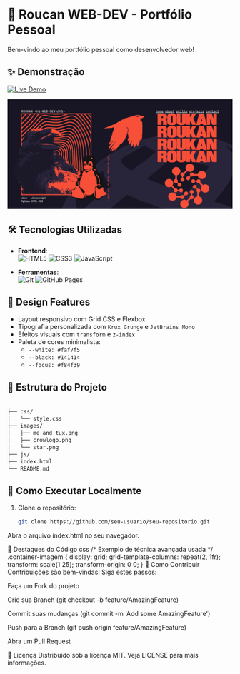 # 🚀 Roucan WEB-DEV - Portfólio Pessoal

Bem-vindo ao meu portfólio pessoal como desenvolvedor web! 

## ✨ Demonstração

[![Live Demo](https://img.shields.io/badge/-Live%20Demo-blue?style=for-the-badge)](https://gabrielgit10110.github.io/)

![Captura de Tela do Site](images/screenshot.png)

## 🛠 Tecnologias Utilizadas

- **Frontend**:  
  ![HTML5](https://img.shields.io/badge/-HTML5-E34F26?logo=html5&logoColor=white)
  ![CSS3](https://img.shields.io/badge/-CSS3-1572B6?logo=css3&logoColor=white)
  ![JavaScript](https://img.shields.io/badge/-JavaScript-F7DF1E?logo=javascript&logoColor=black)

- **Ferramentas**:  
  ![Git](https://img.shields.io/badge/-Git-F05032?logo=git&logoColor=white)
  ![GitHub Pages](https://img.shields.io/badge/-GitHub%20Pages-222222?logo=github&logoColor=white)

## 🎨 Design Features

- Layout responsivo com Grid CSS e Flexbox
- Tipografia personalizada com `Krux Grunge` e `JetBrains Mono`
- Efeitos visuais com `transform` e `z-index`
- Paleta de cores minimalista:
  - `--white: #faf7f5`
  - `--black: #141414`
  - `--focus: #f84f39`

## 📂 Estrutura do Projeto
```plaintext
.
├── css/
│   └── style.css
├── images/
│   ├── me_and_tux.png
│   ├── crowlogo.png
│   └── star.png
├── js/
├── index.html
└── README.md
```
## 🚀 Como Executar Localmente

1. Clone o repositório:
   ```bash
   git clone https://github.com/seu-usuario/seu-repositorio.git
Abra o arquivo index.html no seu navegador.

🌟 Destaques do Código
css
/* Exemplo de técnica avançada usada */
.container-imagem {
  display: grid;
  grid-template-columns: repeat(2, 1fr);
  transform: scale(1.25);
  transform-origin: 0 0;
}
🤝 Como Contribuir
Contribuições são bem-vindas! Siga estes passos:

Faça um Fork do projeto

Crie sua Branch (git checkout -b feature/AmazingFeature)

Commit suas mudanças (git commit -m 'Add some AmazingFeature')

Push para a Branch (git push origin feature/AmazingFeature)

Abra um Pull Request

📄 Licença
Distribuído sob a licença MIT. Veja LICENSE para mais informações.
